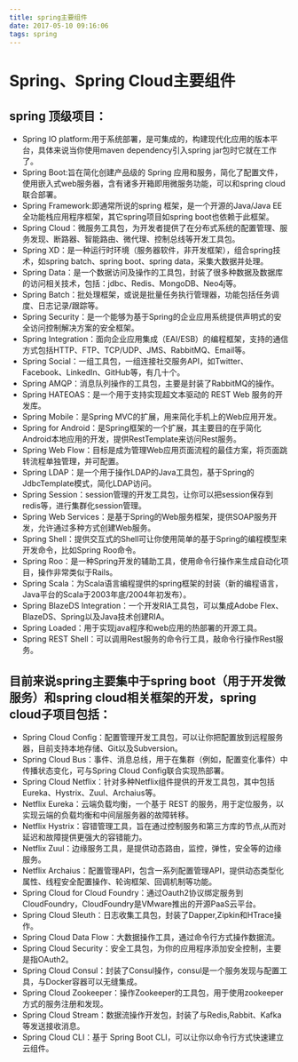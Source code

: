 ```yaml
---
title: spring主要组件
date: 2017-05-10 09:16:06
tags: spring
---
```

# Spring、Spring Cloud主要组件

## spring 顶级项目：
- Spring IO platform:用于系统部署，是可集成的，构建现代化应用的版本平台，具体来说当你使用maven dependency引入spring jar包时它就在工作了。
- Spring Boot:旨在简化创建产品级的 Spring 应用和服务，简化了配置文件，使用嵌入式web服务器，含有诸多开箱即用微服务功能，可以和spring cloud联合部署。
- Spring Framework:即通常所说的spring 框架，是一个开源的Java/Java EE全功能栈应用程序框架，其它spring项目如spring boot也依赖于此框架。
- Spring Cloud：微服务工具包，为开发者提供了在分布式系统的配置管理、服务发现、断路器、智能路由、微代理、控制总线等开发工具包。
- Spring XD：是一种运行时环境（服务器软件，非开发框架），组合spring技术，如spring batch、spring boot、spring data，采集大数据并处理。
- Spring Data：是一个数据访问及操作的工具包，封装了很多种数据及数据库的访问相关技术，包括：jdbc、Redis、MongoDB、Neo4j等。
- Spring Batch：批处理框架，或说是批量任务执行管理器，功能包括任务调度、日志记录/跟踪等。
- Spring Security：是一个能够为基于Spring的企业应用系统提供声明式的安全访问控制解决方案的安全框架。
- Spring Integration：面向企业应用集成（EAI/ESB）的编程框架，支持的通信方式包括HTTP、FTP、TCP/UDP、JMS、RabbitMQ、Email等。
- Spring Social：一组工具包，一组连接社交服务API，如Twitter、Facebook、LinkedIn、GitHub等，有几十个。
- Spring AMQP：消息队列操作的工具包，主要是封装了RabbitMQ的操作。
- Spring HATEOAS：是一个用于支持实现超文本驱动的 REST Web 服务的开发库。
- Spring Mobile：是Spring MVC的扩展，用来简化手机上的Web应用开发。
- Spring for Android：是Spring框架的一个扩展，其主要目的在乎简化Android本地应用的开发，提供RestTemplate来访问Rest服务。
- Spring Web Flow：目标是成为管理Web应用页面流程的最佳方案，将页面跳转流程单独管理，并可配置。
- Spring LDAP：是一个用于操作LDAP的Java工具包，基于Spring的JdbcTemplate模式，简化LDAP访问。
- Spring Session：session管理的开发工具包，让你可以把session保存到redis等，进行集群化session管理。
- Spring Web Services：是基于Spring的Web服务框架，提供SOAP服务开发，允许通过多种方式创建Web服务。
- Spring Shell：提供交互式的Shell可让你使用简单的基于Spring的编程模型来开发命令，比如Spring Roo命令。
- Spring Roo：是一种Spring开发的辅助工具，使用命令行操作来生成自动化项目，操作非常类似于Rails。
- Spring Scala：为Scala语言编程提供的spring框架的封装（新的编程语言，Java平台的Scala于2003年底/2004年初发布）。
- Spring BlazeDS Integration：一个开发RIA工具包，可以集成Adobe Flex、BlazeDS、Spring以及Java技术创建RIA。
- Spring Loaded：用于实现java程序和web应用的热部署的开源工具。
- Spring REST Shell：可以调用Rest服务的命令行工具，敲命令行操作Rest服务。


## 目前来说spring主要集中于spring boot（用于开发微服务）和spring cloud相关框架的开发，spring cloud子项目包括：


- Spring Cloud Config：配置管理开发工具包，可以让你把配置放到远程服务器，目前支持本地存储、Git以及Subversion。
- Spring Cloud Bus：事件、消息总线，用于在集群（例如，配置变化事件）中传播状态变化，可与Spring Cloud Config联合实现热部署。
- Spring Cloud Netflix：针对多种Netflix组件提供的开发工具包，其中包括Eureka、Hystrix、Zuul、Archaius等。
- Netflix Eureka：云端负载均衡，一个基于 REST 的服务，用于定位服务，以实现云端的负载均衡和中间层服务器的故障转移。
- Netflix Hystrix：容错管理工具，旨在通过控制服务和第三方库的节点,从而对延迟和故障提供更强大的容错能力。
- Netflix Zuul：边缘服务工具，是提供动态路由，监控，弹性，安全等的边缘服务。
- Netflix Archaius：配置管理API，包含一系列配置管理API，提供动态类型化属性、线程安全配置操作、轮询框架、回调机制等功能。
- Spring Cloud for Cloud Foundry：通过Oauth2协议绑定服务到CloudFoundry，CloudFoundry是VMware推出的开源PaaS云平台。
- Spring Cloud Sleuth：日志收集工具包，封装了Dapper,Zipkin和HTrace操作。
- Spring Cloud Data Flow：大数据操作工具，通过命令行方式操作数据流。
- Spring Cloud Security：安全工具包，为你的应用程序添加安全控制，主要是指OAuth2。
- Spring Cloud Consul：封装了Consul操作，consul是一个服务发现与配置工具，与Docker容器可以无缝集成。
- Spring Cloud Zookeeper：操作Zookeeper的工具包，用于使用zookeeper方式的服务注册和发现。
- Spring Cloud Stream：数据流操作开发包，封装了与Redis,Rabbit、Kafka等发送接收消息。
- Spring Cloud CLI：基于 Spring Boot CLI，可以让你以命令行方式快速建立云组件。